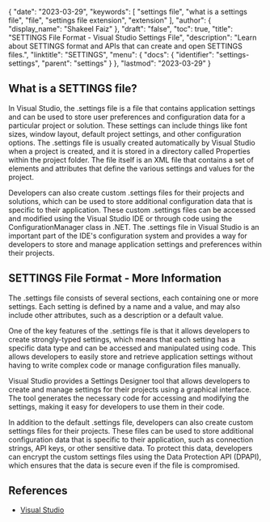 {
  "date": "2023-03-29",
  "keywords": [
    "settings file",
    "what is a settings file",
    "file",
    "settings file extension",
    "extension"
  ],
  "author": {
    "display_name": "Shakeel Faiz"
  },
  "draft": "false",
  "toc": true,
  "title": "SETTINGS File Format - Visual Studio Settings File",
  "description": "Learn about SETTINGS format and APIs that can create and open SETTINGS files.",
  "linktitle": "SETTINGS",
  "menu": {
    "docs": {
      "identifier": "settings-settings",
      "parent": "settings"
    }
  },
  "lastmod": "2023-03-29"
}

## What is a SETTINGS file?

In Visual Studio, the .settings file is a file that contains application settings and can be used to store user preferences and configuration data for a particular project or solution. These settings can include things like font sizes, window layout, default project settings, and other configuration options. The .settings file is usually created automatically by Visual Studio when a project is created, and it is stored in a directory called Properties within the project folder. The file itself is an XML file that contains a set of elements and attributes that define the various settings and values for the project.

Developers can also create custom .settings files for their projects and solutions, which can be used to store additional configuration data that is specific to their application. These custom .settings files can be accessed and modified using the Visual Studio IDE or through code using the ConfigurationManager class in .NET. The .settings file in Visual Studio is an important part of the IDE's configuration system and provides a way for developers to store and manage application settings and preferences within their projects.

## SETTINGS File Format - More Information

The .settings file consists of several sections, each containing one or more settings. Each setting is defined by a name and a value, and may also include other attributes, such as a description or a default value. 

One of the key features of the .settings file is that it allows developers to create strongly-typed settings, which means that each setting has a specific data type and can be accessed and manipulated using code. This allows developers to easily store and retrieve application settings without having to write complex code or manage configuration files manually.

Visual Studio provides a Settings Designer tool that allows developers to create and manage settings for their projects using a graphical interface. The tool generates the necessary code for accessing and modifying the settings, making it easy for developers to use them in their code.

In addition to the default .settings file, developers can also create custom settings files for their projects. These files can be used to store additional configuration data that is specific to their application, such as connection strings, API keys, or other sensitive data. To protect this data, developers can encrypt the custom settings files using the Data Protection API (DPAPI), which ensures that the data is secure even if the file is compromised.

## References
* [Visual Studio](https://en.wikipedia.org/wiki/Visual_Studio)
